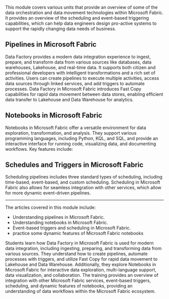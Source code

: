 This module covers various units that provide an overview of some of the data orchestration and data movement technologies within Microsoft Fabric. It provides an overview of the scheduling and event-based triggering capabilities, which can help data engineers design pro-active systems to support the rapidly changing data needs of business.

## Pipelines in Microsoft Fabric

Data Factory provides a modern data integration experience to ingest, prepare, and transform data from various sources like databases, data warehouses, Lakehouse, and real-time data. It supports both citizen and professional developers with intelligent transformations and a rich set of activities. Users can create pipelines to execute multiple activities, access data sources through linked services, and add triggers to automate processes. Data Factory in Microsoft Fabric introduces Fast Copy capabilities for rapid data movement between data stores, enabling efficient data transfer to Lakehouse and Data Warehouse for analytics.

## Notebooks in Microsoft Fabric

Notebooks in Microsoft Fabric offer a versatile environment for data exploration, transformation, and analysis. They support various programming languages, including Python, KQL, and SQL, and provide an interactive interface for running code, visualizing data, and documenting workflows. Key features include:

## Schedules and Triggers in Microsoft Fabric

Scheduling pipelines includes three standard types of scheduling, including time-based, event-based, and custom scheduling. Scheduling in Microsoft Fabric also allows for seamless integration with other services, which allow for more dynamic event-driven pipelines.

---
The articles covered in this module include:

- Understanding pipelines in Microsoft Fabric.
- Understanding notebooks in Microsoft Fabric.
- Event-based triggers and scheduling in Microsoft Fabric.
- practice some dynamic features of Microsoft Fabric notebooks

Students learn how Data Factory in Microsoft Fabric is used for modern data integration, including ingesting, preparing, and transforming data from various sources. They understand how to create pipelines, automate processes with triggers, and utilize Fast Copy for rapid data movement to Lakehouse and Data Warehouse. Additionally, they explore Notebooks in Microsoft Fabric for interactive data exploration, multi-language support, data visualization, and collaboration. The training provides an overview of integration with other Microsoft Fabric services, event-based triggers, scheduling, and dynamic features of notebooks, providing an understanding of data workflows within the Microsoft Fabric ecosystem.
